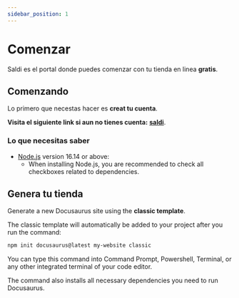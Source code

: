 ```yaml
---
sidebar_position: 1
---
```


# Comenzar 
Saldi es el portal donde puedes comenzar con tu tienda en linea **gratis**.

## Comenzando

Lo primero que necestas hacer es **creat tu cuenta**.

**Visita el siguiente link si aun no tienes cuenta:**  **[saldi](https://saldi.mx/signup)**.

### Lo que necesitas saber

- [Node.js](https://nodejs.org/en/download/) version 16.14 or above:
  - When installing Node.js, you are recommended to check all checkboxes related to dependencies.

## Genera tu tienda

Generate a new Docusaurus site using the **classic template**.

The classic template will automatically be added to your project after you run the command:

```bash
npm init docusaurus@latest my-website classic
```

You can type this command into Command Prompt, Powershell, Terminal, or any other integrated terminal of your code editor.

The command also installs all necessary dependencies you need to run Docusaurus.



